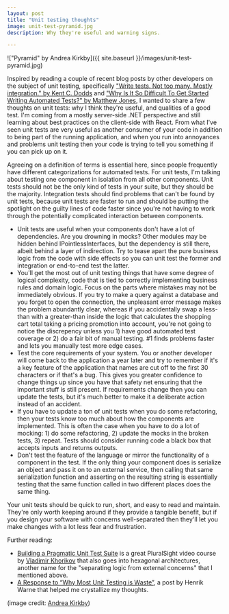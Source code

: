 ```yaml
---
layout: post
title: "Unit testing thoughts"
image: unit-test-pyramid.jpg
description: Why they're useful and warning signs.

---
```


!["Pyramid" by Andrea Kirkby]({{ site.baseurl }}/images/unit-test-pyramid.jpg)

Inspired by reading a couple of recent blog posts by other developers on the subject of unit testing, specifically ["Write tests. Not too many. Mostly integration." by Kent C. Dodds](https://blog.kentcdodds.com/write-tests-not-too-many-mostly-integration-5e8c7fff591c) and ["Why Is It So Difficult To Get Started Writing Automated Tests?" by Matthew Jones](https://exceptionnotfound.net/why-is-it-so-difficult-to-get-started-writing-automated-tests/), I wanted to share a few thoughts on unit tests: why I think they're useful, and qualities of a good test.<!--more--> I'm coming from a mostly server-side .NET perspective and still learning about best practices on the client-side with React. From what I've seen unit tests are very useful as another consumer of your code in addition to being part of the running application, and when you run into annoyances and problems unit testing then your code is trying to tell you something if you can pick up on it.

Agreeing on a definition of terms is essential here, since people frequently have different categorizations for automated tests. For unit tests, I'm talking about testing one component in isolation from all other components. Unit tests should not be the only kind of tests in your suite, but they should be the majority. Integration tests should find problems that can't be found by unit tests, because unit tests are faster to run and should be putting the spotlight on the guilty lines of code faster since you're not having to work through the potentially complicated interaction between components.

* Unit tests are useful when your components don't have a lot of dependencies. Are you drowning in mocks? Other modules may be hidden behind IPointlessInterfaces, but the dependency is still there, albeit behind a layer of indirection. Try to tease apart the pure business logic from the code with side effects so you can unit test the former and integration or end-to-end test the latter.
* You'll get the most out of unit testing things that have some degree of logical complexity, code that is tied to correctly implementing business rules and domain logic. Focus on the parts where mistakes may not be immediately obvious. If you try to make a query against a database and you forget to open the connection, the unpleasant error message makes the problem abundantly clear, whereas if you accidentally swap a less-than with a greater-than inside the logic that calculates the shopping cart total taking a pricing promotion into account, you're not going to notice the discrepency unless you 1) have good automated test coverage or 2) do a fair bit of manual testing. #1 finds problems faster and lets you manually test more edge cases.
* Test the core requirements of your system. You or another developer will come back to the application a year later and try to remember if it's a key feature of the application that names are cut off to the first 30 characters or if that's a bug. This gives you greater confidence to change things up since you have that safety net ensuring that the important stuff is still present. If requirements change then you can update the tests, but it's much better to make it a deliberate action instead of an accident.
* If you have to update a ton of unit tests when you do some refactoring, then your tests know too much about how the components are implemented. This is often the case when you have to do a lot of mocking: 1) do some refactoring, 2) update the mocks in the broken tests, 3) repeat. Tests should consider running code a black box that accepts inputs and returns outputs.
* Don't test the feature of the language or mirror the functionality of a component in the test. If the only thing your component does is serialize an object and pass it on to an external service, then calling that same serialization function and asserting on the resulting string is essentially testing that the same function called in two different places does the same thing.

Your unit tests should be quick to run, short, and easy to read and maintain. They're only worth keeping around if they provide a tangible benefit, but if you design your software with concerns well-separated then they'll let you make changes with a lot less fear and frustration.

Further reading:

* [Building a Pragmatic Unit Test Suite](https://www.pluralsight.com/courses/pragmatic-unit-testing) is a great PluralSight video course by [Vladimir Khorikov](http://enterprisecraftsmanship.com/) that also goes into hexagonal architectures, another name for the "separating logic from external concerns" that I mentioned above.
* [A Response to “Why Most Unit Testing is Waste”](https://henrikwarne.com/2014/09/04/a-response-to-why-most-unit-testing-is-waste/), a post by Henrik Warne that helped me crystallize my thoughts.

(image credit: [Andrea Kirkby](https://www.flickr.com/photos/andreakirkby/6527741995/in/photolist-aWQogM-7zE3KM-3Q3wsX-3Q3u5v-7zPhnX-32g9n2-392VZw-7zHRwb-Rx113-3Q7TNW-3Q3CeV-2VU2C-GoSLi-4FgLmZ-pmqENj-BmQWK-6NCsq-7yaQu9-39GYNa-kDr51f-aeMtfU-LyjkN-73woqC-zFUgo-FcB2ro-UFyewv-8483b-pmpMZz-A7d2Q-pa1LC-dJc2Kq-7Df9js-o376RR-6cMDSc-An38m-8EMAq1-847pY-2YJfh2-osQem-btawAR-DVgHk-6DbLdk-aDoK9-b3q9xe-aDoDA-W7zMzy-9M7q2W-7MFbsf-c8M5py-qg2aXh))